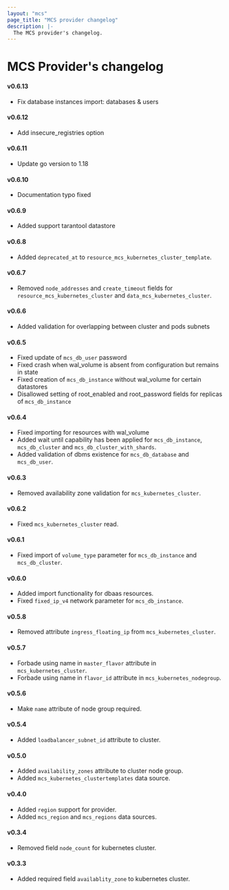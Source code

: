 ```yaml
---
layout: "mcs"
page_title: "MCS provider changelog"
description: |-
  The MCS provider's changelog.
---
```


# MCS Provider's changelog

#### v0.6.13
- Fix database instances import: databases & users

#### v0.6.12
- Add insecure_registries option

#### v0.6.11
- Update go version to 1.18

#### v0.6.10
- Documentation typo fixed

#### v0.6.9
- Added support tarantool datastore

#### v0.6.8
- Added `deprecated_at` to `resource_mcs_kubernetes_cluster_template`.

#### v0.6.7
- Removed `node_addresses` and `create_timeout` fields for `resource_mcs_kubernetes_cluster` and `data_mcs_kubernetes_cluster`.

#### v0.6.6
- Added validation for overlapping between cluster and pods subnets

#### v0.6.5
- Fixed update of `mcs_db_user` password
- Fixed crash when wal_volume is absent from configuration but remains in state
- Fixed creation of `mcs_db_instance` without wal_volume for certain datastores
- Disallowed setting of root_enabled and root_password fields for replicas of `mcs_db_instance`

#### v0.6.4
- Fixed importing for resources with wal_volume
- Added wait until capability has been applied for `mcs_db_instance`, `mcs_db_cluster` and `mcs_db_cluster_with_shards`.
- Added validation of dbms existence for `mcs_db_database` and `mcs_db_user`.

#### v0.6.3
- Removed availability zone validation for `mcs_kubernetes_cluster`.

#### v0.6.2
- Fixed `mcs_kubernetes_cluster` read.

#### v0.6.1
- Fixed import of `volume_type` parameter for `mcs_db_instance` and `mcs_db_cluster`.

#### v0.6.0
- Added import functionality for dbaas resources.
- Fixed `fixed_ip_v4` network parameter for `mcs_db_instance`.

#### v0.5.8
- Removed attribute `ingress_floating_ip` from `mcs_kubernetes_cluster`.

#### v0.5.7
- Forbade using name in `master_flavor` attribute in `mcs_kubernetes_cluster`.
- Forbade using name in `flavor_id` attribute in `mcs_kubernetes_nodegroup`.

#### v0.5.6
- Make `name` attribute of node group required.

#### v0.5.4
- Added `loadbalancer_subnet_id` attribute to cluster.

#### v0.5.0
- Added `availability_zones` attribute to cluster node group.
- Added `mcs_kubernetes_clustertemplates` data source.

#### v0.4.0
- Added `region` support for provider.
- Added `mcs_region` and `mcs_regions` data sources.

#### v0.3.4
- Removed field `node_count` for kubernetes cluster.

#### v0.3.3
- Added required field `availablity_zone` to kubernetes cluster.
